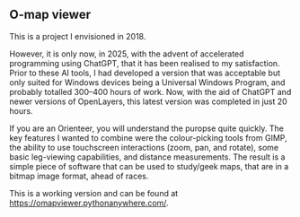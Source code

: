 ## O-map viewer

This is a project I envisioned in 2018.

However, it is only now, in 2025, with the advent of accelerated programming using ChatGPT, that it has been realised to my satisfaction. Prior to these AI tools, I had developed a version that was acceptable but only suited for Windows devices being a Universal Windows Program, and probably totalled 300–400 hours of work. Now, with the aid of ChatGPT and newer versions of OpenLayers, this latest version was completed in just 20 hours.

If you are an Orienteer, you will understand the puropse quite quickly.
The key features I wanted to combine were the colour-picking tools from GIMP, the ability to use touchscreen interactions (zoom, pan, and rotate), some basic leg-viewing capabilities, and distance measurements. The result is a simple piece of software that can be used to study/geek maps, that are in a bitmap image format, ahead of races.


This is a working version and can be found at <a>https://omapviewer.pythonanywhere.com/</a>.
